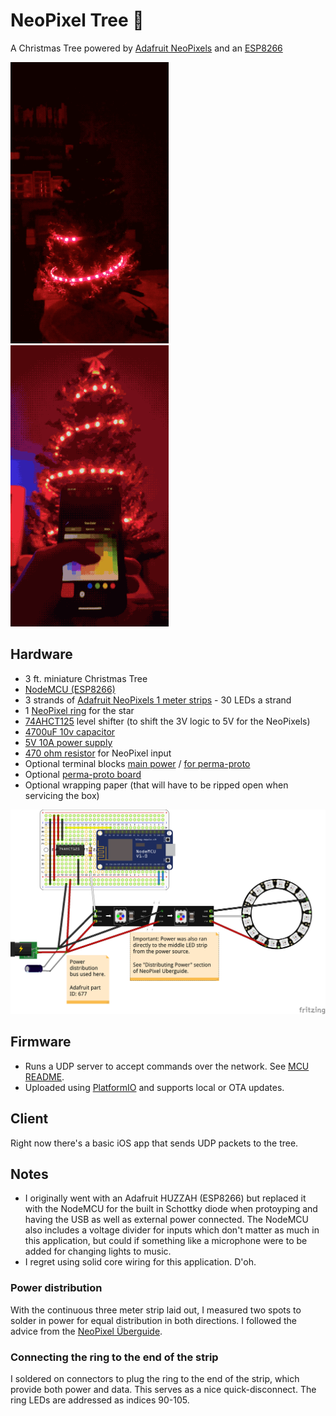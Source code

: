 # NeoPixel Tree 🎄
A Christmas Tree powered by [Adafruit NeoPixels](https://learn.adafruit.com/adafruit-neopixel-uberguide/the-magic-of-neopixels) and an [ESP8266](https://en.wikipedia.org/wiki/ESP8266)


<img height="450px" src="docs/tree.gif" /><img height="450px" src="docs/app.gif" />

## Hardware
* 3 ft. miniature Christmas Tree
* [NodeMCU (ESP8266)](https://www.amazon.com/dp/B010O1G1ES/ref=cm_sw_em_r_mt_dp_U_fFc5DbDY3S39B)
* 3 strands of [Adafruit NeoPixels 1 meter strips](https://www.adafruit.com/product/1460?length=1) - 30 LEDs a strand
* 1 [NeoPixel ring](https://www.adafruit.com/product/1463) for the star
* [74AHCT125](https://www.adafruit.com/product/1787) level shifter (to shift the 3V logic to 5V for the NeoPixels)
* [4700uF 10v capacitor](https://www.adafruit.com/product/1589)
* [5V 10A power supply](https://www.adafruit.com/product/658)
* [470 ohm resistor](https://www.adafruit.com/product/2781) for NeoPixel input
* Optional terminal blocks [main power](https://www.adafruit.com/product/677)  / [for perma-proto](https://www.adafruit.com/product/724)
* Optional [perma-proto board](https://www.adafruit.com/product/1609)
* Optional wrapping paper (that will have to be ripped open when servicing the box)

<img src="docs/fritzing.png" width="600px" />

## Firmware
* Runs a UDP server to accept commands over the network. See [MCU README](/mcu/README.md).
* Uploaded using [PlatformIO](https://platformio.org/) and supports local or OTA updates.

## Client

Right now there's a basic iOS app that sends UDP packets to the tree.

## Notes
* I originally went with an Adafruit HUZZAH (ESP8266) but replaced it with the NodeMCU for the built in Schottky diode when protoyping and having the USB as well as external power connected. The NodeMCU also includes a voltage divider for inputs which don't matter as much in this application, but could if something like a microphone were to be added for changing lights to music.
* I regret using solid core wiring for this application. D'oh.

### Power distribution

With the continuous three meter strip laid out, I measured two spots to solder in power for equal distribution in both directions. I followed the advice from the [NeoPixel Überguide](https://learn.adafruit.com/adafruit-neopixel-uberguide/powering-neopixels#distributing-power-5-17).

### Connecting the ring to the end of the strip

I soldered on connectors to plug the ring to the end of the strip, which provide both power and data. This serves as a nice quick-disconnect. The ring LEDs are addressed as indices 90-105.
